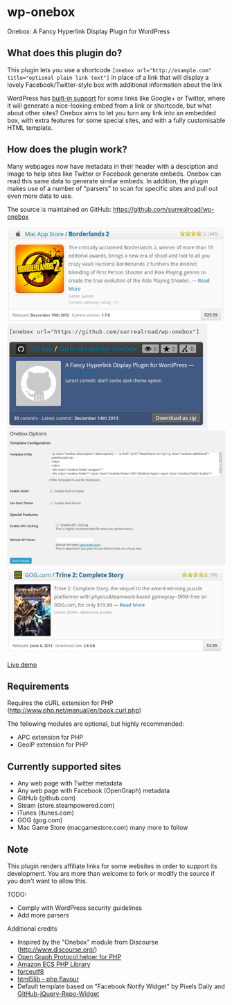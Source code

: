 wp-onebox
==

Onebox: A Fancy Hyperlink Display Plugin for WordPress

What does this plugin do?
--
This plugin lets you use a shortcode `[onebox url="http://example.com" title="optional plain link text"]` in place of a link that will display a lovely Facebook/Twitter-style box with additional information about the link

WordPress has [built-in support](http://en.support.wordpress.com/twitter/twitter-embeds/) for some links like Google+ or Twitter, where it will generate a nice-looking embed from a link or shortcode, but what about other sites? Onebox aims to let you turn any link into an embedded box, with extra features for some special sites, and with a fully customisable HTML template.

How does the plugin work?
--
Many webpages now have metadata in their header with a desciption and image to help sites like Twitter or Facebook generate embeds. Onebox can read this same data to generate similar embeds. In addition, the plugin makes use of a number of "parsers" to scan for specific sites and pull out even more data to use.

The source is maintained on GitHub: https://github.com/surrealroad/wp-onebox

![Example Onebox for itunes.com using default style](screenshot-1.png)
![Example Onebox for github.com using dark style](screenshot-2.png)
![Plugin admin options screen](screenshot-3.png)
![Example Onebox for gog.com](screenshot-4.png)

[Live demo](http://blog.surrealroad.com/archives/2013/introducing-onebox-for-wordpress/)

Requirements
--
Requires the cURL extension for PHP (http://www.php.net/manual/en/book.curl.php)

The following modules are optional, but highly recommended:
* APC extension for PHP
* GeoIP extension for PHP

Currently supported sites
--
* Any web page with Twitter metadata
* Any web page with Facebook (OpenGraph) metadata
* GitHub (github.com)
* Steam (store.steampowered.com)
* iTunes (itunes.com)
* GOG (gog.com)
* Mac Game Store (macgamestore.com)
many more to follow

Note
--
This plugin renders affiliate links for some websites in order to support its development. You are more than welcome to fork or modify the source if you don't want to allow this.


TODO:
* Comply with WordPress security guidelines
* Add more parsers

Additional credits
* Inspired by the "Onebox" module from Discourse (http://www.discourse.org/)
* [Open Graph Protocol helper for PHP](https://github.com/scottmac/opengraph)
* [Amazon ECS PHP Library](https://github.com/Exeu/Amazon-ECS-PHP-Library)
* [forceutf8](https://github.com/neitanod/forceutf8)
* [html5lib - php flavour](https://github.com/html5lib/html5lib-php)
* Default template based on "Facebook Notify Widget" by Pixels Daily and [GitHub-jQuery-Repo-Widget](https://github.com/JoelSutherland/GitHub-jQuery-Repo-Widget)
